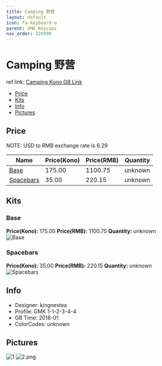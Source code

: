 ```yaml
---
title: Camping 野营
layout: default
icon: fa-keyboard-o
parent: GMK Keycaps
nav_order: 320990
---
```


# Camping 野营

ref link: [Camping Kono GB Link](https://kono.store/products/gmk-camping)

* [Price](#price)
* [Kits](#kits)
* [Info](#info)
* [Pictures](#pictures)


## Price  
NOTE: USD to RMB exchange rate is 6.29

| Name          | Price(Kono)    |  Price(RMB) | Quantity |
| ------------- | ------------ |  ---------- | -------- |
|[Base](#base)|175.00|1100.75|unknown|
|[Spacebars](#spacebars)|35.00|220.15|unknown|


## Kits
### Base
**Price(Kono):** 175.00    **Price(RMB):** 1100.75    **Quantity:** unknown  
<img src="{{ 'assets/images/gmk-keycaps/camping/kits_pics/base.jpg' | relative_url }}" alt="Base" class="image featured">

### Spacebars
**Price(Kono):** 35.00    **Price(RMB):** 220.15    **Quantity:** unknown  
<img src="{{ 'assets/images/gmk-keycaps/camping/kits_pics/spacebars.jpg' | relative_url }}" alt="Spacebars" class="image featured">


## Info
* Designer: kingnestea
* Profile: GMK 1-1-2-3-4-4
* GB Time: 2018-01
* ColorCodes: unknown


## Pictures
<img src="{{ 'assets/images/gmk-keycaps/camping/rendering_pics/1.jpg' | relative_url }}" alt="1" class="image featured">
<img src="{{ 'assets/images/gmk-keycaps/camping/rendering_pics/2.png' | relative_url }}" alt="2.png" class="image featured">
